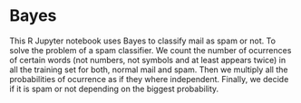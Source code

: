 # Bayes

This R Jupyter notebook uses Bayes to classify mail as spam or not.
To solve the problem of a spam classifier. 
We count the number of ocurrences of certain words (not numbers, not symbols and at least appears twice) in all the training set
for both, normal mail and spam. Then we multiply all the probabilities of ocurrence as if they where independent.
Finally, we decide if it is spam or not depending on the biggest probability.
